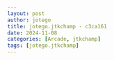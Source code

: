 ```yaml
---
layout: post
author: jotego
title: jotego.jtkchamp - c3ca161
date: 2024-11-08
categories: [Arcade, jtkchamp]
tags: [jotego.jtkchamp]
---
```


